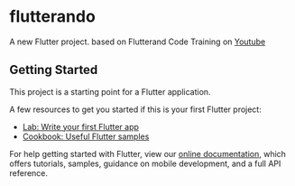 # flutterando

A new Flutter project. based on Flutterand Code Training on [Youtube](https://youtube.com/playlist?list=PLlBnICoI-g-d-J57QIz6Tx5xtUDGQdBFB)

## Getting Started

This project is a starting point for a Flutter application.

A few resources to get you started if this is your first Flutter project:

- [Lab: Write your first Flutter app](https://flutter.dev/docs/get-started/codelab)
- [Cookbook: Useful Flutter samples](https://flutter.dev/docs/cookbook)

For help getting started with Flutter, view our
[online documentation](https://flutter.dev/docs), which offers tutorials,
samples, guidance on mobile development, and a full API reference.
